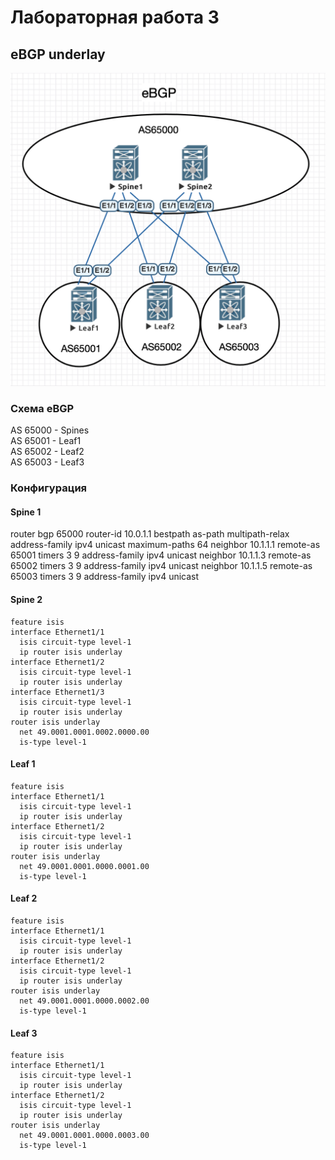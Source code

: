 # Лабораторная работа 3
## eBGP underlay
![Схема сети](net.png "Схема сети")
### Схема eBGP
AS 65000 - Spines<br>
AS 65001 - Leaf1<br>
AS 65002 - Leaf2<br>
AS 65003 - Leaf3
### Конфигурация
#### Spine 1
  router bgp 65000
  router-id 10.0.1.1
  bestpath as-path multipath-relax
  address-family ipv4 unicast
    maximum-paths 64
  neighbor 10.1.1.1
    remote-as 65001
    timers 3 9
    address-family ipv4 unicast
  neighbor 10.1.1.3
    remote-as 65002
    timers 3 9
    address-family ipv4 unicast
  neighbor 10.1.1.5
    remote-as 65003
    timers 3 9
    address-family ipv4 unicast
#### Spine 2
    feature isis
    interface Ethernet1/1
      isis circuit-type level-1
      ip router isis underlay
    interface Ethernet1/2
      isis circuit-type level-1
      ip router isis underlay
    interface Ethernet1/3
      isis circuit-type level-1
      ip router isis underlay
    router isis underlay
      net 49.0001.0001.0002.0000.00
      is-type level-1 
#### Leaf 1
    feature isis
    interface Ethernet1/1
      isis circuit-type level-1
      ip router isis underlay
    interface Ethernet1/2
      isis circuit-type level-1
      ip router isis underlay
    router isis underlay
      net 49.0001.0001.0000.0001.00
      is-type level-1 
#### Leaf 2
    feature isis
    interface Ethernet1/1
      isis circuit-type level-1
      ip router isis underlay
    interface Ethernet1/2
      isis circuit-type level-1
      ip router isis underlay
    router isis underlay
      net 49.0001.0001.0000.0002.00
      is-type level-1 
#### Leaf 3
    feature isis
    interface Ethernet1/1
      isis circuit-type level-1
      ip router isis underlay
    interface Ethernet1/2
      isis circuit-type level-1
      ip router isis underlay
    router isis underlay
      net 49.0001.0001.0000.0003.00
      is-type level-1 
